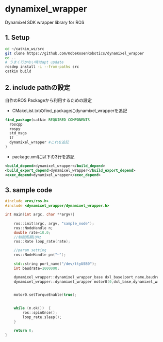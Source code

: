 # dynamixel_wrapper
Dynamixel SDK wrapper library for ROS

## 1. Setup
```bash
cd ~/catkin_ws/src
git clone https://github.com/KobeKosenRobotics/dynamixel_wrapper
cd ..
# うまく行かない時はapt update
rosdep install -i --from-paths src
catkin build
```

## 2. include pathの設定
自作のROS Packageから利用するための設定    

* CMakeList.txtのfind_packageにdynamixel_wrapperを追記
```cmake
find_package(catkin REQUIRED COMPONENTS
  roscpp
  rospy
  std_msgs
  tf
  dynamixel_wrapper #これを追記
)
```

* package.xmlに以下の3行を追記
```xml
<build_depend>dynamixel_wrapper</build_depend>
<build_export_depend>dynamixel_wrapper</build_export_depend>
<exec_depend>dynamixel_wrapper</exec_depend>
```

## 3. sample code
```cpp
#include <ros/ros.h>
#include <dynamixel_wrapper/dynamixel_wrapper.h>

int main(int argc, char **argv){
    
    ros::init(argc, argv, "sample_node");
    ros::NodeHandle n;
    double rate=10.0;
    //制御周期10Hz
    ros::Rate loop_rate(rate);

    //param setting
    ros::NodeHandle pn("~");
    
    std::string port_name("/dev/ttyUSB0");
    int baudrate=1000000;

    dynamixel_wrapper::dynamixel_wrapper_base dxl_base(port_name,baudrate);
    dynamixel_wrapper::dynamixel_wrapper motor0(0,dxl_base,dynamixel_wrapper::XM430,40.0);
    

    motor0.setTorqueEnable(true);
    

    while (n.ok())  {
        ros::spinOnce();
        loop_rate.sleep();
    }
    
    return 0;
}
```